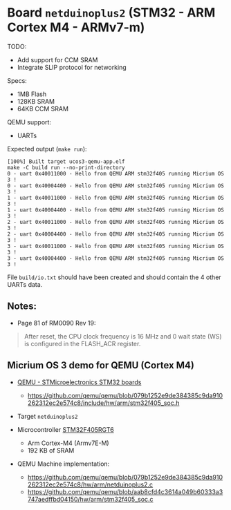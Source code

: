 # Board `netduinoplus2` (STM32 - ARM Cortex M4 - ARMv7-m)

TODO:
- Add support for CCM SRAM
- Integrate SLIP protocol for networking

Specs:
- 1MB Flash
- 128KB SRAM
- 64KB CCM SRAM

QEMU support:
- UARTs

Expected output (`make run`):
```
[100%] Built target ucos3-qemu-app.elf
make -C build run --no-print-directory
0 - uart 0x40011000 - Hello from QEMU ARM stm32f405 running Micrium OS 3 !
0 - uart 0x40004400 - Hello from QEMU ARM stm32f405 running Micrium OS 3 !
1 - uart 0x40011000 - Hello from QEMU ARM stm32f405 running Micrium OS 3 !
1 - uart 0x40004400 - Hello from QEMU ARM stm32f405 running Micrium OS 3 !
2 - uart 0x40011000 - Hello from QEMU ARM stm32f405 running Micrium OS 3 !
2 - uart 0x40004400 - Hello from QEMU ARM stm32f405 running Micrium OS 3 !
3 - uart 0x40011000 - Hello from QEMU ARM stm32f405 running Micrium OS 3 !
3 - uart 0x40004400 - Hello from QEMU ARM stm32f405 running Micrium OS 3 !
```

File `build/io.txt` should have been created and should contain the 4 other UARTs data.

## Notes:

- Page 81 of RM0090 Rev 19:
> After reset, the CPU clock frequency is 16 MHz and 0 wait state (WS) is configured in the FLASH_ACR register.


## Micrium OS 3 demo for QEMU (Cortex M4)

- [QEMU - STMicroelectronics STM32 boards](https://emu.readthedocs.io/en/latest/system/arm/stm32.html)
  - https://github.com/qemu/qemu/blob/079b1252e9de384385c9da910262312ec2e574c8/include/hw/arm/stm32f405_soc.h
- Target `netduinoplus2`
- Microcontroller [STM32F405RGT6](https://www.st.com/en/microcontrollers-microprocessors/stm32f405rg.html#documentation) 
  - Arm Cortex-M4 (Armv7E-M)
  - 192 KB of SRAM

- QEMU Machine implementation:
  - https://github.com/qemu/qemu/blob/079b1252e9de384385c9da910262312ec2e574c8/hw/arm/netduinoplus2.c
  - https://github.com/qemu/qemu/blob/aab8cfd4c3614a049b60333a3747aedffbd04150/hw/arm/stm32f405_soc.c